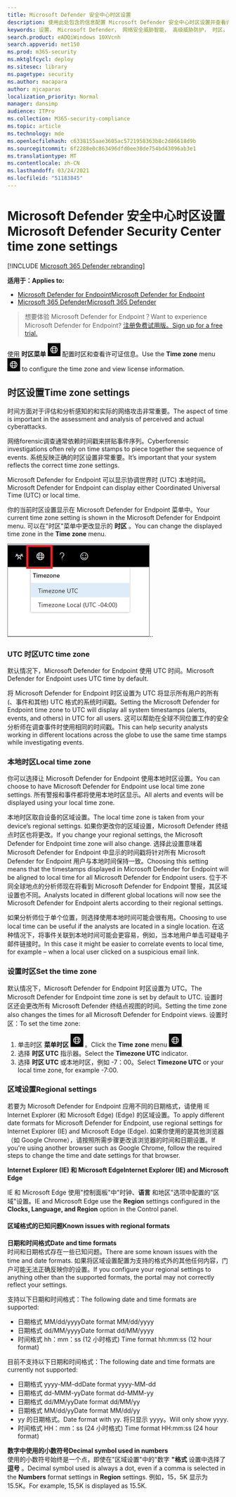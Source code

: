 ```yaml
---
title: Microsoft Defender 安全中心时区设置
description: 使用此处包含的信息配置 Microsoft Defender 安全中心时区设置并查看许可证信息。
keywords: 设置， Microsoft Defender， 网络安全威胁智能， 高级威胁防护， 时区， utc， 本地时间， 许可证
search.product: eADQiWindows 10XVcnh
search.appverid: met150
ms.prod: m365-security
ms.mktglfcycl: deploy
ms.sitesec: library
ms.pagetype: security
ms.author: macapara
author: mjcaparas
localization_priority: Normal
manager: dansimp
audience: ITPro
ms.collection: M365-security-compliance
ms.topic: article
ms.technology: mde
ms.openlocfilehash: c6338155aae3605ac5721958363b8c2d86618d9b
ms.sourcegitcommit: 6f2288e0c863496dfd0ee38de754bd43096ab3e1
ms.translationtype: MT
ms.contentlocale: zh-CN
ms.lasthandoff: 03/24/2021
ms.locfileid: "51183845"
---
```

# <a name="microsoft-defender-security-center-time-zone-settings"></a><span data-ttu-id="9f4f4-104">Microsoft Defender 安全中心时区设置</span><span class="sxs-lookup"><span data-stu-id="9f4f4-104">Microsoft Defender Security Center time zone settings</span></span>

[!INCLUDE [Microsoft 365 Defender rebranding](../../includes/microsoft-defender.md)]

<span data-ttu-id="9f4f4-105">**适用于：**</span><span class="sxs-lookup"><span data-stu-id="9f4f4-105">**Applies to:**</span></span>
- [<span data-ttu-id="9f4f4-106">Microsoft Defender for Endpoint</span><span class="sxs-lookup"><span data-stu-id="9f4f4-106">Microsoft Defender for Endpoint</span></span>](https://go.microsoft.com/fwlink/p/?linkid=2154037)
- [<span data-ttu-id="9f4f4-107">Microsoft 365 Defender</span><span class="sxs-lookup"><span data-stu-id="9f4f4-107">Microsoft 365 Defender</span></span>](https://go.microsoft.com/fwlink/?linkid=2118804)




><span data-ttu-id="9f4f4-108">想要体验 Microsoft Defender for Endpoint？</span><span class="sxs-lookup"><span data-stu-id="9f4f4-108">Want to experience Microsoft Defender for Endpoint?</span></span> [<span data-ttu-id="9f4f4-109">注册免费试用版。</span><span class="sxs-lookup"><span data-stu-id="9f4f4-109">Sign up for a free trial.</span></span>](https://www.microsoft.com/microsoft-365/windows/microsoft-defender-atp?ocid=docs-wdatp-settings-abovefoldlink)

<span data-ttu-id="9f4f4-110">使用 **时区菜单** ![ 时区设置图标 1 ](images/atp-time-zone.png) 配置时区和查看许可证信息。</span><span class="sxs-lookup"><span data-stu-id="9f4f4-110">Use the **Time zone** menu ![Time zone settings icon1](images/atp-time-zone.png) to configure the time zone and view license information.</span></span>

## <a name="time-zone-settings"></a><span data-ttu-id="9f4f4-111">时区设置</span><span class="sxs-lookup"><span data-stu-id="9f4f4-111">Time zone settings</span></span>
<span data-ttu-id="9f4f4-112">时间方面对于评估和分析感知的和实际的网络攻击非常重要。</span><span class="sxs-lookup"><span data-stu-id="9f4f4-112">The aspect of time is important in the assessment and analysis of perceived and actual cyberattacks.</span></span>

<span data-ttu-id="9f4f4-113">网络forensic调查通常依赖时间戳来拼贴事件序列。</span><span class="sxs-lookup"><span data-stu-id="9f4f4-113">Cyberforensic investigations often rely on time stamps to piece together the sequence of events.</span></span> <span data-ttu-id="9f4f4-114">系统反映正确的时区设置非常重要。</span><span class="sxs-lookup"><span data-stu-id="9f4f4-114">It’s important that your system reflects the correct time zone settings.</span></span>

<span data-ttu-id="9f4f4-115">Microsoft Defender for Endpoint 可以显示协调世界时 (UTC) 本地时间。</span><span class="sxs-lookup"><span data-stu-id="9f4f4-115">Microsoft Defender for Endpoint can display either Coordinated Universal Time (UTC) or local time.</span></span>

<span data-ttu-id="9f4f4-116">你的当前时区设置显示在 Microsoft Defender for Endpoint 菜单中。</span><span class="sxs-lookup"><span data-stu-id="9f4f4-116">Your current time zone setting is shown in the Microsoft Defender for Endpoint menu.</span></span> <span data-ttu-id="9f4f4-117">可以在"时区"菜单中更改显示的 **时区** 。</span><span class="sxs-lookup"><span data-stu-id="9f4f4-117">You can change the displayed time zone in the **Time zone** menu.</span></span>

![时区设置图标 2](images/atp-time-zone-menu.png)<span data-ttu-id="9f4f4-119">.</span><span class="sxs-lookup"><span data-stu-id="9f4f4-119">.</span></span>

### <a name="utc-time-zone"></a><span data-ttu-id="9f4f4-120">UTC 时区</span><span class="sxs-lookup"><span data-stu-id="9f4f4-120">UTC time zone</span></span>
<span data-ttu-id="9f4f4-121">默认情况下，Microsoft Defender for Endpoint 使用 UTC 时间。</span><span class="sxs-lookup"><span data-stu-id="9f4f4-121">Microsoft Defender for Endpoint uses UTC time by default.</span></span>

<span data-ttu-id="9f4f4-122">将 Microsoft Defender for Endpoint 时区设置为 UTC 将显示所有用户的所有 (、事件和其他) UTC 格式的系统时间戳。</span><span class="sxs-lookup"><span data-stu-id="9f4f4-122">Setting the Microsoft Defender for Endpoint time zone to UTC will display all system timestamps (alerts, events, and others) in UTC for all users.</span></span> <span data-ttu-id="9f4f4-123">这可以帮助在全球不同位置工作的安全分析师在调查事件时使用相同的时间戳。</span><span class="sxs-lookup"><span data-stu-id="9f4f4-123">This can help security analysts working in different locations across the globe to use the same time stamps while investigating events.</span></span>

### <a name="local-time-zone"></a><span data-ttu-id="9f4f4-124">本地时区</span><span class="sxs-lookup"><span data-stu-id="9f4f4-124">Local time zone</span></span>
<span data-ttu-id="9f4f4-125">你可以选择让 Microsoft Defender for Endpoint 使用本地时区设置。</span><span class="sxs-lookup"><span data-stu-id="9f4f4-125">You can choose to have Microsoft Defender for Endpoint use local time zone settings.</span></span> <span data-ttu-id="9f4f4-126">所有警报和事件都将使用本地时区显示。</span><span class="sxs-lookup"><span data-stu-id="9f4f4-126">All alerts and events will be displayed using your local time zone.</span></span>

<span data-ttu-id="9f4f4-127">本地时区取自设备的区域设置。</span><span class="sxs-lookup"><span data-stu-id="9f4f4-127">The local time zone is taken from your device’s regional settings.</span></span> <span data-ttu-id="9f4f4-128">如果你更改你的区域设置，Microsoft Defender 终结点时区也将更改。</span><span class="sxs-lookup"><span data-stu-id="9f4f4-128">If you change your regional settings, the Microsoft Defender for Endpoint time zone will also change.</span></span> <span data-ttu-id="9f4f4-129">选择此设置意味着 Microsoft Defender for Endpoint 中显示的时间戳将针对所有 Microsoft Defender for Endpoint 用户与本地时间保持一致。</span><span class="sxs-lookup"><span data-stu-id="9f4f4-129">Choosing this setting means that the timestamps displayed in Microsoft Defender for Endpoint will be aligned to local time for all Microsoft Defender for Endpoint users.</span></span> <span data-ttu-id="9f4f4-130">位于不同全球地点的分析师现在将看到 Microsoft Defender for Endpoint 警报，其区域设置也不同。</span><span class="sxs-lookup"><span data-stu-id="9f4f4-130">Analysts located in different global locations will now see the Microsoft Defender for Endpoint alerts according to their regional settings.</span></span>

<span data-ttu-id="9f4f4-131">如果分析师位于单个位置，则选择使用本地时间可能会很有用。</span><span class="sxs-lookup"><span data-stu-id="9f4f4-131">Choosing to use local time can be useful if the analysts are located in a single location.</span></span> <span data-ttu-id="9f4f4-132">在这种情况下，将事件关联到本地时间可能会更容易，例如，当本地用户单击可疑电子邮件链接时。</span><span class="sxs-lookup"><span data-stu-id="9f4f4-132">In this case it might be easier to correlate events to local time, for example – when a local user clicked on a suspicious email link.</span></span>

### <a name="set-the-time-zone"></a><span data-ttu-id="9f4f4-133">设置时区</span><span class="sxs-lookup"><span data-stu-id="9f4f4-133">Set the time zone</span></span>
<span data-ttu-id="9f4f4-134">默认情况下，Microsoft Defender for Endpoint 时区设置为 UTC。</span><span class="sxs-lookup"><span data-stu-id="9f4f4-134">The Microsoft Defender for Endpoint time zone is set by default to UTC.</span></span>
<span data-ttu-id="9f4f4-135">设置时区还会更改所有 Microsoft Defender 终结点视图的时间。</span><span class="sxs-lookup"><span data-stu-id="9f4f4-135">Setting the time zone also changes the times for all Microsoft Defender for Endpoint views.</span></span>
<span data-ttu-id="9f4f4-136">设置时区：</span><span class="sxs-lookup"><span data-stu-id="9f4f4-136">To set the time zone:</span></span>

1. <span data-ttu-id="9f4f4-137">单击时区 **菜单时区** ![ 设置图标 3 ](images/atp-time-zone.png) 。</span><span class="sxs-lookup"><span data-stu-id="9f4f4-137">Click the **Time zone** menu ![Time zone settings icon3](images/atp-time-zone.png).</span></span>
2. <span data-ttu-id="9f4f4-138">选择 **时区 UTC** 指示器。</span><span class="sxs-lookup"><span data-stu-id="9f4f4-138">Select the **Timezone UTC** indicator.</span></span>
3. <span data-ttu-id="9f4f4-139">选择 **时区 UTC** 或本地时区，例如 -7：00。</span><span class="sxs-lookup"><span data-stu-id="9f4f4-139">Select **Timezone UTC** or your local time zone, for example -7:00.</span></span>

### <a name="regional-settings"></a><span data-ttu-id="9f4f4-140">区域设置</span><span class="sxs-lookup"><span data-stu-id="9f4f4-140">Regional settings</span></span>
<span data-ttu-id="9f4f4-141">若要为 Microsoft Defender for Endpoint 应用不同的日期格式，请使用 IE Internet Explorer (和 Microsoft Edge)  (Edge) 的区域设置。</span><span class="sxs-lookup"><span data-stu-id="9f4f4-141">To apply different date formats for Microsoft Defender for Endpoint, use regional settings for Internet Explorer (IE) and Microsoft Edge (Edge).</span></span> <span data-ttu-id="9f4f4-142">如果你使用的是其他浏览器（如 Google Chrome），请按照所需步骤更改该浏览器的时间和日期设置。</span><span class="sxs-lookup"><span data-stu-id="9f4f4-142">If you're using another browser such as Google Chrome, follow the required steps to change the time and date settings for that browser.</span></span> 


<span data-ttu-id="9f4f4-143">**Internet Explorer (IE) 和 Microsoft Edge**</span><span class="sxs-lookup"><span data-stu-id="9f4f4-143">**Internet Explorer (IE) and Microsoft Edge**</span></span>

<span data-ttu-id="9f4f4-144">IE 和 Microsoft  Edge 使用"控制面板"中"时钟、**语言** 和地区"选项中配置的"区域"设置。</span><span class="sxs-lookup"><span data-stu-id="9f4f4-144">IE and Microsoft Edge use the **Region** settings configured in the **Clocks, Language, and Region** option in the Control panel.</span></span> 


#### <a name="known-issues-with-regional-formats"></a><span data-ttu-id="9f4f4-145">区域格式的已知问题</span><span class="sxs-lookup"><span data-stu-id="9f4f4-145">Known issues with regional formats</span></span>

<span data-ttu-id="9f4f4-146">**日期和时间格式**</span><span class="sxs-lookup"><span data-stu-id="9f4f4-146">**Date and time formats**</span></span><br>
<span data-ttu-id="9f4f4-147">时间和日期格式存在一些已知问题。</span><span class="sxs-lookup"><span data-stu-id="9f4f4-147">There are some known issues with the time and date formats.</span></span> <span data-ttu-id="9f4f4-148">如果将区域设置配置为支持的格式外的其他任何内容，门户可能无法正确反映你的设置。</span><span class="sxs-lookup"><span data-stu-id="9f4f4-148">If you configure your regional settings to anything other than the supported formats, the portal may not correctly reflect your settings.</span></span>

<span data-ttu-id="9f4f4-149">支持以下日期和时间格式：</span><span class="sxs-lookup"><span data-stu-id="9f4f4-149">The following date and time formats are supported:</span></span>
- <span data-ttu-id="9f4f4-150">日期格式 MM/dd/yyyy</span><span class="sxs-lookup"><span data-stu-id="9f4f4-150">Date format MM/dd/yyyy</span></span>
- <span data-ttu-id="9f4f4-151">日期格式 dd/MM/yyyy</span><span class="sxs-lookup"><span data-stu-id="9f4f4-151">Date format dd/MM/yyyy</span></span>
- <span data-ttu-id="9f4f4-152">时间格式 hh：mm：ss (12 小时格式) </span><span class="sxs-lookup"><span data-stu-id="9f4f4-152">Time format hh:mm:ss (12 hour format)</span></span>

<span data-ttu-id="9f4f4-153">目前不支持以下日期和时间格式：</span><span class="sxs-lookup"><span data-stu-id="9f4f4-153">The following date and time formats are currently not supported:</span></span>
- <span data-ttu-id="9f4f4-154">日期格式 yyyy-MM-dd</span><span class="sxs-lookup"><span data-stu-id="9f4f4-154">Date format yyyy-MM-dd</span></span>
- <span data-ttu-id="9f4f4-155">日期格式 dd-MMM-yy</span><span class="sxs-lookup"><span data-stu-id="9f4f4-155">Date format dd-MMM-yy</span></span>
- <span data-ttu-id="9f4f4-156">日期格式 dd/MM/yy</span><span class="sxs-lookup"><span data-stu-id="9f4f4-156">Date format dd/MM/yy</span></span>
- <span data-ttu-id="9f4f4-157">日期格式 MM/dd/yy</span><span class="sxs-lookup"><span data-stu-id="9f4f4-157">Date format MM/dd/yy</span></span>
- <span data-ttu-id="9f4f4-158">yy 的日期格式。</span><span class="sxs-lookup"><span data-stu-id="9f4f4-158">Date format with yy.</span></span> <span data-ttu-id="9f4f4-159">将只显示 yyyy。</span><span class="sxs-lookup"><span data-stu-id="9f4f4-159">Will only show yyyy.</span></span>
- <span data-ttu-id="9f4f4-160">时间格式 HH：mm：ss (24 小时格式) </span><span class="sxs-lookup"><span data-stu-id="9f4f4-160">Time format HH:mm:ss (24 hour format)</span></span>

<span data-ttu-id="9f4f4-161">**数字中使用的小数符号**</span><span class="sxs-lookup"><span data-stu-id="9f4f4-161">**Decimal symbol used in numbers**</span></span><br>
<span data-ttu-id="9f4f4-162">使用的小数符号始终是一个点，即使在"区域设置"中的"数字 **"格式** 设置中选择了 **逗号** 。</span><span class="sxs-lookup"><span data-stu-id="9f4f4-162">Decimal symbol used is always a dot, even if a comma is selected in  the **Numbers** format settings in **Region** settings.</span></span> <span data-ttu-id="9f4f4-163">例如，15，5K 显示为 15.5K。</span><span class="sxs-lookup"><span data-stu-id="9f4f4-163">For example, 15,5K is displayed as 15.5K.</span></span>


